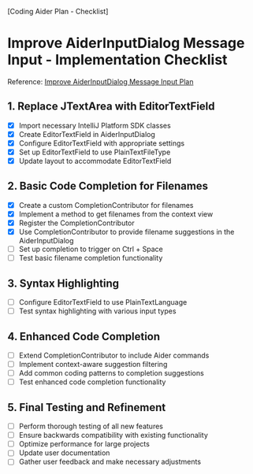 [Coding Aider Plan - Checklist]

# Improve AiderInputDialog Message Input - Implementation Checklist

Reference: [Improve AiderInputDialog Message Input Plan](improve_aiderinputdialog_message_input.md)

## 1. Replace JTextArea with EditorTextField

- [x] Import necessary IntelliJ Platform SDK classes
- [x] Create EditorTextField in AiderInputDialog
- [x] Configure EditorTextField with appropriate settings
- [x] Set up EditorTextField to use PlainTextFileType
- [x] Update layout to accommodate EditorTextField

## 2. Basic Code Completion for Filenames

- [x] Create a custom CompletionContributor for filenames
- [x] Implement a method to get filenames from the context view
- [x] Register the CompletionContributor
- [x] Use CompletionContributor to provide filename suggestions in the AiderInputDialog
- [ ] Set up completion to trigger on Ctrl + Space
- [ ] Test basic filename completion functionality

## 3. Syntax Highlighting

- [ ] Configure EditorTextField to use PlainTextLanguage
- [ ] Test syntax highlighting with various input types

## 4. Enhanced Code Completion

- [ ] Extend CompletionContributor to include Aider commands
- [ ] Implement context-aware suggestion filtering
- [ ] Add common coding patterns to completion suggestions
- [ ] Test enhanced code completion functionality

## 5. Final Testing and Refinement

- [ ] Perform thorough testing of all new features
- [ ] Ensure backwards compatibility with existing functionality
- [ ] Optimize performance for large projects
- [ ] Update user documentation
- [ ] Gather user feedback and make necessary adjustments
